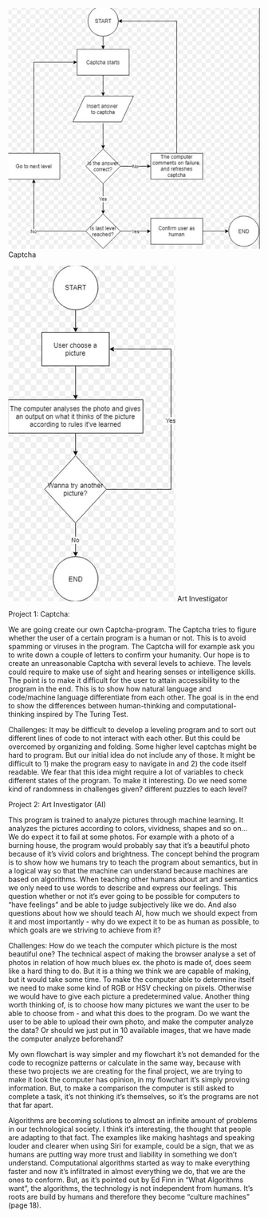 
![Screenshot](https://github.com/nannanoermark/miniexes_real/blob/master/mini_ex_9/captctha.JPG)
Captcha

![Screenshot](https://github.com/nannanoermark/miniexes_real/blob/master/mini_ex_9/analyzer.JPG)
Art Investigator 



Project 1: Captcha:


We are going create our own Captcha-program. The Captcha tries to figure whether the user of a certain program is a human or not. This is to avoid spamming or viruses in the program. The Captcha will for example ask you to write down a couple of letters to confirm your humanity. Our hope is to create an unreasonable Captcha with several levels to achieve. The levels could require to make use of sight and hearing senses or intelligence skills. The point is to make it difficult for the user to attain accessibility to the program in the end. This is to show how natural language and code/machine language differentiate from each other. The goal is in the end to show the differences between human-thinking and computational-thinking inspired by The Turing Test.

Challenges: 
It may be difficult to develop a leveling program and to sort out different lines of code to not interact with each other. But this could be overcomed by organizing and folding.
Some higher level captchas might be hard to program. But our initial idea do not include any of those.
It might be difficult to 1) make the program easy to navigate in and 2) the code itself readable. We fear that this idea might require a lot of variables to check different states of the program.
To make it interesting. Do we need some kind of randomness in challenges given? different puzzles to each level? 

Project 2: Art Investigator (AI)


This program is trained to analyze pictures through machine learning. It analyzes the pictures according to colors, vividness, shapes and so on… We do expect it to fail at some photos. For example with a photo of a burning house, the program would probably say that it’s a beautiful photo because of it’s vivid colors and brightness. 
The concept behind the program is to show how we humans try to teach the program about semantics, but in a logical way so that the machine can understand because machines are based on algorithms. When teaching other humans about art and semantics we only need to use words to describe and express our feelings. This question whether or not it’s ever going to be possible for computers to “have feelings” and be able to judge subjectively like we do. And also questions about how we should teach AI, how much we should expect from it and most importantly - why do we expect it to be as human as possible, to which goals are we striving to achieve from it?



Challenges:
How do we teach the computer which picture is the most beautiful one? 
The technical aspect of making the browser analyse a set of photos in relation of how much blues ex. the photo is made of, does seem like a hard thing to do. But it is a thing we think we are capable of making, but it would take some time. To make the computer able to determine itself we need to make some kind of RGB or HSV checking on pixels. Otherwise we would have to give each picture a predetermined value.
Another thing worth thinking of, is to choose how many pictures we want the user to be able to choose from - and what this does to the program.
Do we want the user to be able to upload their own photo, and make the computer analyze the data? Or should we just put in 10 available images, that we have made the computer analyze beforehand? 

My own flowchart is way simpler and my flowchart it’s not demanded for the code to recognize patterns or calculate in the same way, because with these two projects we are creating for the final project, we are trying to make it look the computer has opinion, in my flowchart it’s simply proving information. But, to make a comparison the computer is still asked to complete a task, it’s not thinking it’s themselves, so it’s the programs are not that far apart. 

Algorithms are becoming solutions to almost an infinite amount of problems in our technological society. I think it’s interesting, the thought that people are adapting to that fact. The examples like making hashtags and speaking louder and clearer when using Siri for example, could be a sign, that we as humans are putting way more trust and liability in something we don’t understand. Computational algorithms started as way to make everything faster and now it’s infiltrated in almost everything we do, that we are the ones to conform. But, as it’s pointed out by Ed Finn in “What Algorithms want”, the algorithms, the technology is not independent from humans. It’s roots are build by humans and therefore they become “culture machines” (page 18).

